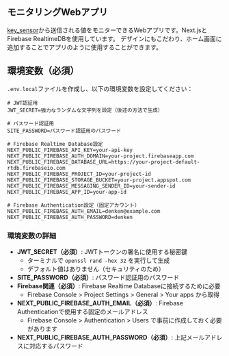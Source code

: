 ## モニタリングWebアプリ

[key_sensor](https://github.com/myml12/key_sensor)から送信される値をモニターできるWebアプリです。Next.jsとFirebase RealtimeDBを使用しています。
デザインにもこだわり、ホーム画面に追加することでアプリのように使用することができます。

## 環境変数（必須）

`.env.local`ファイルを作成し、以下の環境変数を設定してください：

```env
# JWT認証用
JWT_SECRET=強力なランダムな文字列を設定（後述の方法で生成）

# パスワード認証用
SITE_PASSWORD=パスワード認証用のパスワード

# Firebase Realtime Database設定
NEXT_PUBLIC_FIREBASE_API_KEY=your-api-key
NEXT_PUBLIC_FIREBASE_AUTH_DOMAIN=your-project.firebaseapp.com
NEXT_PUBLIC_FIREBASE_DATABASE_URL=https://your-project-default-rtdb.firebaseio.com
NEXT_PUBLIC_FIREBASE_PROJECT_ID=your-project-id
NEXT_PUBLIC_FIREBASE_STORAGE_BUCKET=your-project.appspot.com
NEXT_PUBLIC_FIREBASE_MESSAGING_SENDER_ID=your-sender-id
NEXT_PUBLIC_FIREBASE_APP_ID=your-app-id

# Firebase Authentication設定（固定アカウント）
NEXT_PUBLIC_FIREBASE_AUTH_EMAIL=denken@example.com
NEXT_PUBLIC_FIREBASE_AUTH_PASSWORD=denken
```

### 環境変数の詳細

- **JWT_SECRET（必須）**: JWTトークンの署名に使用する秘密鍵
  - ターミナルで `openssl rand -hex 32` を実行して生成
  - デフォルト値はありません（セキュリティのため）
- **SITE_PASSWORD（必須）**: パスワード認証用のパスワード
- **Firebase関連（必須）**: Firebase Realtime Databaseに接続するために必要
  - Firebase Console > Project Settings > General > Your apps から取得
- **NEXT_PUBLIC_FIREBASE_AUTH_EMAIL（必須）**: Firebase Authenticationで使用する固定のメールアドレス
  - Firebase Console > Authentication > Users で事前に作成しておく必要があります
- **NEXT_PUBLIC_FIREBASE_AUTH_PASSWORD（必須）**: 上記メールアドレスに対応するパスワード
